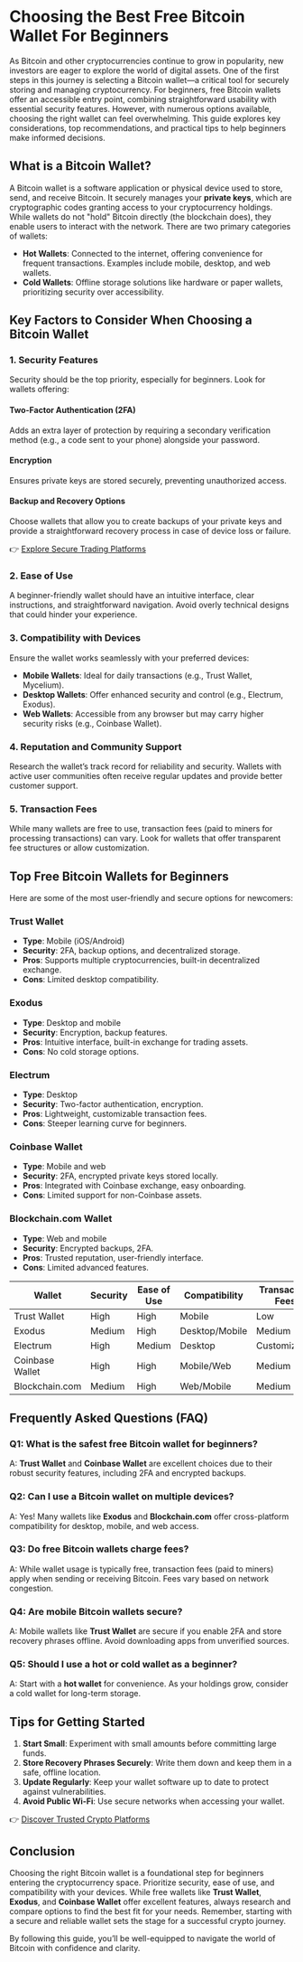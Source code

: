 # Choosing the Best Free Bitcoin Wallet For Beginners  

As Bitcoin and other cryptocurrencies continue to grow in popularity, new investors are eager to explore the world of digital assets. One of the first steps in this journey is selecting a Bitcoin wallet—a critical tool for securely storing and managing cryptocurrency. For beginners, free Bitcoin wallets offer an accessible entry point, combining straightforward usability with essential security features. However, with numerous options available, choosing the right wallet can feel overwhelming. This guide explores key considerations, top recommendations, and practical tips to help beginners make informed decisions.  

## What is a Bitcoin Wallet?  

A Bitcoin wallet is a software application or physical device used to store, send, and receive Bitcoin. It securely manages your **private keys**, which are cryptographic codes granting access to your cryptocurrency holdings. While wallets do not "hold" Bitcoin directly (the blockchain does), they enable users to interact with the network. There are two primary categories of wallets:  

- **Hot Wallets**: Connected to the internet, offering convenience for frequent transactions. Examples include mobile, desktop, and web wallets.  
- **Cold Wallets**: Offline storage solutions like hardware or paper wallets, prioritizing security over accessibility.  

## Key Factors to Consider When Choosing a Bitcoin Wallet  

### 1. Security Features  

Security should be the top priority, especially for beginners. Look for wallets offering:  

#### Two-Factor Authentication (2FA)  
Adds an extra layer of protection by requiring a secondary verification method (e.g., a code sent to your phone) alongside your password.  

#### Encryption  
Ensures private keys are stored securely, preventing unauthorized access.  

#### Backup and Recovery Options  
Choose wallets that allow you to create backups of your private keys and provide a straightforward recovery process in case of device loss or failure.  

👉 [Explore Secure Trading Platforms](https://bit.ly/okx-bonus)  

### 2. Ease of Use  

A beginner-friendly wallet should have an intuitive interface, clear instructions, and straightforward navigation. Avoid overly technical designs that could hinder your experience.  

### 3. Compatibility with Devices  

Ensure the wallet works seamlessly with your preferred devices:  

- **Mobile Wallets**: Ideal for daily transactions (e.g., Trust Wallet, Mycelium).  
- **Desktop Wallets**: Offer enhanced security and control (e.g., Electrum, Exodus).  
- **Web Wallets**: Accessible from any browser but may carry higher security risks (e.g., Coinbase Wallet).  

### 4. Reputation and Community Support  

Research the wallet’s track record for reliability and security. Wallets with active user communities often receive regular updates and provide better customer support.  

### 5. Transaction Fees  

While many wallets are free to use, transaction fees (paid to miners for processing transactions) can vary. Look for wallets that offer transparent fee structures or allow customization.  

## Top Free Bitcoin Wallets for Beginners  

Here are some of the most user-friendly and secure options for newcomers:  

### Trust Wallet  
- **Type**: Mobile (iOS/Android)  
- **Security**: 2FA, backup options, and decentralized storage.  
- **Pros**: Supports multiple cryptocurrencies, built-in decentralized exchange.  
- **Cons**: Limited desktop compatibility.  

### Exodus  
- **Type**: Desktop and mobile  
- **Security**: Encryption, backup features.  
- **Pros**: Intuitive interface, built-in exchange for trading assets.  
- **Cons**: No cold storage options.  

### Electrum  
- **Type**: Desktop  
- **Security**: Two-factor authentication, encryption.  
- **Pros**: Lightweight, customizable transaction fees.  
- **Cons**: Steeper learning curve for beginners.  

### Coinbase Wallet  
- **Type**: Mobile and web  
- **Security**: 2FA, encrypted private keys stored locally.  
- **Pros**: Integrated with Coinbase exchange, easy onboarding.  
- **Cons**: Limited support for non-Coinbase assets.  

### Blockchain.com Wallet  
- **Type**: Web and mobile  
- **Security**: Encrypted backups, 2FA.  
- **Pros**: Trusted reputation, user-friendly interface.  
- **Cons**: Limited advanced features.  

| Wallet          | Security | Ease of Use | Compatibility | Transaction Fees |  
|------------------|----------|-------------|----------------|------------------|  
| Trust Wallet     | High     | High        | Mobile         | Low              |  
| Exodus           | Medium   | High        | Desktop/Mobile | Medium           |  
| Electrum         | High     | Medium      | Desktop        | Customizable     |  
| Coinbase Wallet  | High     | High        | Mobile/Web     | Medium           |  
| Blockchain.com   | Medium   | High        | Web/Mobile     | Medium           |  

## Frequently Asked Questions (FAQ)  

### **Q1: What is the safest free Bitcoin wallet for beginners?**  
A: **Trust Wallet** and **Coinbase Wallet** are excellent choices due to their robust security features, including 2FA and encrypted backups.  

### **Q2: Can I use a Bitcoin wallet on multiple devices?**  
A: Yes! Many wallets like **Exodus** and **Blockchain.com** offer cross-platform compatibility for desktop, mobile, and web access.  

### **Q3: Do free Bitcoin wallets charge fees?**  
A: While wallet usage is typically free, transaction fees (paid to miners) apply when sending or receiving Bitcoin. Fees vary based on network congestion.  

### **Q4: Are mobile Bitcoin wallets secure?**  
A: Mobile wallets like **Trust Wallet** are secure if you enable 2FA and store recovery phrases offline. Avoid downloading apps from unverified sources.  

### **Q5: Should I use a hot or cold wallet as a beginner?**  
A: Start with a **hot wallet** for convenience. As your holdings grow, consider a cold wallet for long-term storage.  

## Tips for Getting Started  

1. **Start Small**: Experiment with small amounts before committing large funds.  
2. **Store Recovery Phrases Securely**: Write them down and keep them in a safe, offline location.  
3. **Update Regularly**: Keep your wallet software up to date to protect against vulnerabilities.  
4. **Avoid Public Wi-Fi**: Use secure networks when accessing your wallet.  

👉 [Discover Trusted Crypto Platforms](https://bit.ly/okx-bonus)  

## Conclusion  

Choosing the right Bitcoin wallet is a foundational step for beginners entering the cryptocurrency space. Prioritize security, ease of use, and compatibility with your devices. While free wallets like **Trust Wallet**, **Exodus**, and **Coinbase Wallet** offer excellent features, always research and compare options to find the best fit for your needs. Remember, starting with a secure and reliable wallet sets the stage for a successful crypto journey.  

By following this guide, you’ll be well-equipped to navigate the world of Bitcoin with confidence and clarity.
